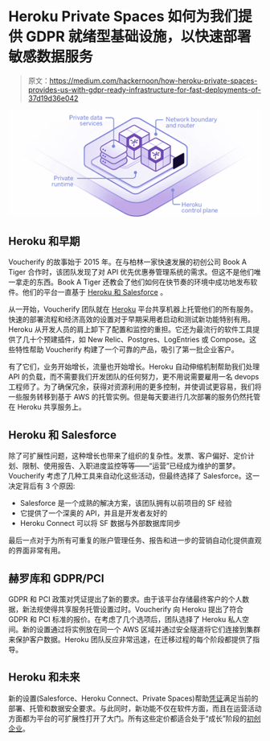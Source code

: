 # Heroku Private Spaces 如何为我们提供 GDPR 就绪型基础设施，以快速部署敏感数据服务

> 原文：<https://medium.com/hackernoon/how-heroku-private-spaces-provides-us-with-gdpr-ready-infrastructure-for-fast-deployments-of-37d19d36e042>

![](img/171ef8abacfd4089ed01eb80f4491890.png)

## Heroku 和早期

Voucherify 的故事始于 2015 年。在与柏林一家快速发展的初创公司 Book A Tiger 合作时，该团队发现了对 API 优先优惠券管理系统的需求。但这不是他们唯一拿走的东西。Book A Tiger 还教会了他们如何在快节奏的环境中成功地发布软件。他们的平台一直基于 [Heroku 和 Salesforce](https://www.linkedin.com/pulse/ideal-relationship-matias-bonet/) 。

从一开始，Voucherify 团队就在 [Heroku](https://www.heroku.com/) 平台共享机器上托管他们的所有服务。快速的部署流程和经济高效的设置对于早期采用者启动和测试新功能特别有用。Heroku 从开发人员的肩上卸下了配置和监控的重担。它还为最流行的软件工具提供了几十个预建插件，如 New Relic、Postgres、LogEntries 或 Compose。这些特性帮助 Voucherify 构建了一个可靠的产品，吸引了第一批企业客户。

有了它们，业务开始增长，流量也开始增长。Heroku 自动伸缩机制帮助我们处理 API 的负载，而不需要我们开发团队的任何努力，更不用说需要雇用一名 devops 工程师了。为了确保冗余，获得对资源利用的更多控制，并使调试更容易，我们将一些服务转移到基于 AWS 的托管实例。但是每天要进行几次部署的服务仍然托管在 Heroku 共享服务上。

## Heroku 和 Salesforce

除了可扩展性问题，这种增长也带来了组织的复杂性。发票、客户偏好、定价计划、限制、使用报告、入职进度监控等等——“运营”已经成为维护的噩梦。Voucherify 考虑了几种工具来自动化这些活动，但最终选择了 Salesforce。这一决定背后有 3 个原因:

*   Salesforce 是一个成熟的解决方案，该团队拥有以前项目的 SF 经验
*   它提供了一个深奥的 API，并且是开发者友好的
*   Heroku Connect 可以将 SF 数据与外部数据库同步

最后一点对于为所有可重复的账户管理任务、报告和进一步的营销自动化提供直观的界面非常有用。

## 赫罗库和 GDPR/PCI

GDPR 和 PCI 政策对凭证提出了新的要求。由于该平台存储最终客户的个人数据，新法规使得共享服务托管设置过时。Voucherify 向 Heroku 提出了符合 GDPR 和 PCI 标准的报价。在考虑了几个选项后，团队选择了 Heroku 私人空间。新的设置通过将实例放在同一个 AWS 区域并通过安全隧道将它们连接到集群来保护客户数据。Heroku 团队反应非常迅速，在迁移过程的每个阶段都提供了指导。

## Heroku 和未来

新的设置(Salesforce、Heroku Connect、Private Spaces)帮助[凭证](https://www.voucherify.io/)满足当前的部署、托管和数据安全要求。与此同时，新功能不仅在软件方面，而且在运营活动方面都为平台的可扩展性打开了大门。所有这些定价都适合处于“成长”阶段的[初创企业](https://hackernoon.com/tagged/startup)。